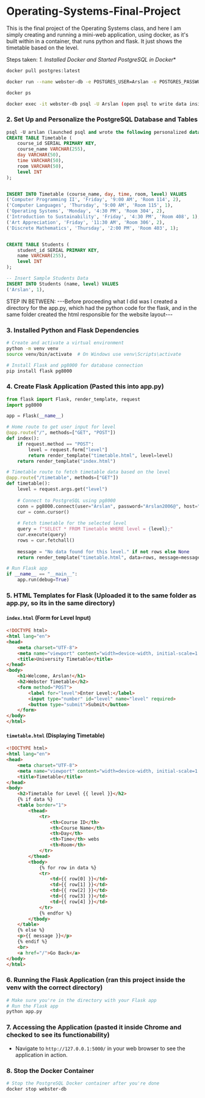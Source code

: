 # Operating-Systems-Final-Project
This is the final project of the Operating Systems class, and here I am simply creating and running a mini-web application, using docker, as it's built within in a container, that runs python and flask. It just shows the timetable based on the level.

Steps taken:
*1. Installed Docker and Started PostgreSQL in Docker**

```bash
docker pull postgres:latest

docker run --name webster-db -e POSTGRES_USER=Arslan -e POSTGRES_PASSWORD=Arslan2006@ -d -p 5432:5432 postgres:latest (MODIFIED/PERSONALIZED THIS)

docker ps

docker exec -it webster-db psql -U Arslan (open psql to write data inside)
```

### 2. **Set Up and Personalize the PostgreSQL Database and Tables**

```sql
psql -U arslan (launched psql and wrote the following personalized data inside)
CREATE TABLE Timetable (
    course_id SERIAL PRIMARY KEY,
    course_name VARCHAR(255),
    day VARCHAR(50),
    time VARCHAR(50),
    room VARCHAR(50),
    level INT
);


INSERT INTO Timetable (course_name, day, time, room, level) VALUES
('Computer Programming II', 'Friday', '9:00 AM', 'Room 114', 2),
('Computer Languages', 'Thursday', '9:00 AM', 'Room 115', 1),
('Operating Systems', 'Monday', '4:30 PM', 'Room 304', 2),
('Introduction to Sustainability', 'Friday', '4:30 PM', 'Room 408', 1),
('Art Appreciation', 'Friday', '11:30 AM', 'Room 306', 2),
('Discrete Mathematics', 'Thursday', '2:00 PM', 'Room 403', 1);


CREATE TABLE Students (
    student_id SERIAL PRIMARY KEY,
    name VARCHAR(255),
    level INT
);

-- Insert Sample Students Data
INSERT INTO Students (name, level) VALUES
('Arslan', 1),

```
STEP IN BETWEEN: ---Before proceeding what I did was I created a directory for the app.py, which had the python code for the flask, and in the same folder created the html responsible for the website layout---

### 3. **Installed Python and Flask Dependencies** 

```bash
# Create and activate a virtual environment
python -m venv venv
source venv/bin/activate  # On Windows use venv\Scripts\activate

# Install Flask and pg8000 for database connection
pip install flask pg8000
```

### 4. **Create Flask Application** (Pasted this into app.py)

```python
from flask import Flask, render_template, request
import pg8000

app = Flask(__name__)

# Home route to get user input for level
@app.route("/", methods=["GET", "POST"])
def index():
    if request.method == "POST":
        level = request.form["level"]
        return render_template("timetable.html", level=level)
    return render_template("index.html")

# Timetable route to fetch timetable data based on the level
@app.route("/timetable", methods=["GET"])
def timetable():
    level = request.args.get("level")
    
    # Connect to PostgreSQL using pg8000
    conn = pg8000.connect(user="Arslan", password="Arslan2006@", host="localhost", port=5432, database="postgres")
    cur = conn.cursor()
    
    # Fetch timetable for the selected level
    query = f"SELECT * FROM Timetable WHERE level = {level};"
    cur.execute(query)
    rows = cur.fetchall()
    
    message = "No data found for this level." if not rows else None
    return render_template("timetable.html", data=rows, message=message)

# Run Flask app
if __name__ == "__main__":
    app.run(debug=True)
```

### 5. **HTML Templates for Flask** (Uploaded it to the same folder as app.py, so its in the same directory)

#### **`index.html` (Form for Level Input)**

```html
<!DOCTYPE html>
<html lang="en">
<head>
    <meta charset="UTF-8">
    <meta name="viewport" content="width=device-width, initial-scale=1.0">
    <title>University Timetable</title>
</head>
<body>
    <h1>Welcome, Arslan!</h1>
    <h2>Webster Timetable</h2>
    <form method="POST">
        <label for="level">Enter Level:</label>
        <input type="number" id="level" name="level" required>
        <button type="submit">Submit</button>
    </form>
</body>
</html>
```
#### **`timetable.html` (Displaying Timetable)**

```html
<!DOCTYPE html>
<html lang="en">
<head>
    <meta charset="UTF-8">
    <meta name="viewport" content="width=device-width, initial-scale=1.0">
    <title>Timetable</title>
</head>
<body>
    <h2>Timetable for Level {{ level }}</h2>
    {% if data %}
    <table border="1">
        <thead>
            <tr>
                <th>Course ID</th>
                <th>Course Name</th>
                <th>Day</th>
                <th>Time</th> webs
                <th>Room</th>
            </tr>
        </thead>
        <tbody>
            {% for row in data %}
            <tr>
                <td>{{ row[0] }}</td>
                <td>{{ row[1] }}</td>
                <td>{{ row[2] }}</td>
                <td>{{ row[3] }}</td>
                <td>{{ row[4] }}</td>
            </tr>
            {% endfor %}
        </tbody>
    </table>
    {% else %}
    <p>{{ message }}</p>
    {% endif %}
    <br>
    <a href="/">Go Back</a>
</body>
</html>
```

### 6. **Running the Flask Application** (ran this project inside the venv with the correct directory)

```bash
# Make sure you're in the directory with your Flask app
# Run the Flask app
python app.py
```

### 7. **Accessing the Application** (pasted it inside Chrome and checked to see its functionability)

- Navigate to `http://127.0.0.1:5000/` in your web browser to see the application in action.

### 8. **Stop the Docker Container**

```bash
# Stop the PostgreSQL Docker container after you're done
docker stop webster-db
```

